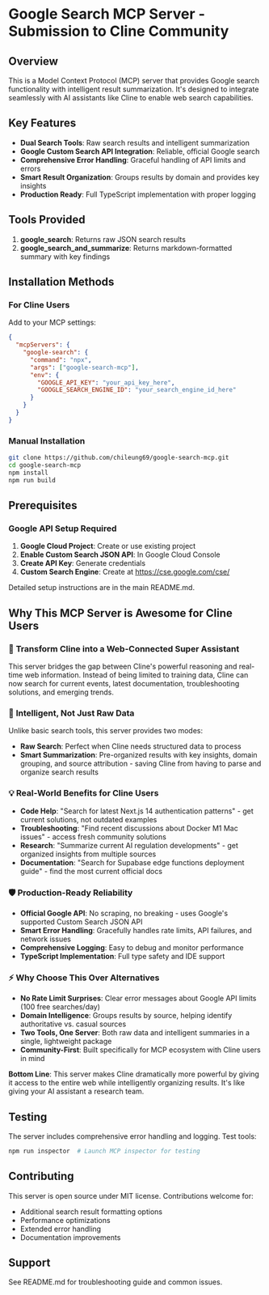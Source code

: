 # Google Search MCP Server - Submission to Cline Community

## Overview

This is a Model Context Protocol (MCP) server that provides Google search functionality with intelligent result summarization. It's designed to integrate seamlessly with AI assistants like Cline to enable web search capabilities.

## Key Features

- **Dual Search Tools**: Raw search results and intelligent summarization
- **Google Custom Search API Integration**: Reliable, official Google search
- **Comprehensive Error Handling**: Graceful handling of API limits and errors
- **Smart Result Organization**: Groups results by domain and provides key insights
- **Production Ready**: Full TypeScript implementation with proper logging

## Tools Provided

1. **google_search**: Returns raw JSON search results
2. **google_search_and_summarize**: Returns markdown-formatted summary with key findings

## Installation Methods

### For Cline Users

Add to your MCP settings:

```json
{
  "mcpServers": {
    "google-search": {
      "command": "npx",
      "args": ["google-search-mcp"],
      "env": {
        "GOOGLE_API_KEY": "your_api_key_here",
        "GOOGLE_SEARCH_ENGINE_ID": "your_search_engine_id_here"
      }
    }
  }
}
```

### Manual Installation

```bash
git clone https://github.com/chileung69/google-search-mcp.git
cd google-search-mcp
npm install
npm run build
```

## Prerequisites

### Google API Setup Required

1. **Google Cloud Project**: Create or use existing project
2. **Enable Custom Search JSON API**: In Google Cloud Console
3. **Create API Key**: Generate credentials
4. **Custom Search Engine**: Create at https://cse.google.com/cse/

Detailed setup instructions are in the main README.md.

## Why This MCP Server is Awesome for Cline Users

### 🚀 **Transform Cline into a Web-Connected Super Assistant**
This server bridges the gap between Cline's powerful reasoning and real-time web information. Instead of being limited to training data, Cline can now search for current events, latest documentation, troubleshooting solutions, and emerging trends.

### 🧠 **Intelligent, Not Just Raw Data**
Unlike basic search tools, this server provides two modes:
- **Raw Search**: Perfect when Cline needs structured data to process
- **Smart Summarization**: Pre-organized results with key insights, domain grouping, and source attribution - saving Cline from having to parse and organize search results

### 💡 **Real-World Benefits for Cline Users**
- **Code Help**: "Search for latest Next.js 14 authentication patterns" - get current solutions, not outdated examples
- **Troubleshooting**: "Find recent discussions about Docker M1 Mac issues" - access fresh community solutions
- **Research**: "Summarize current AI regulation developments" - get organized insights from multiple sources
- **Documentation**: "Search for Supabase edge functions deployment guide" - find the most current official docs

### 🛡️ **Production-Ready Reliability**
- **Official Google API**: No scraping, no breaking - uses Google's supported Custom Search JSON API
- **Smart Error Handling**: Gracefully handles rate limits, API failures, and network issues
- **Comprehensive Logging**: Easy to debug and monitor performance
- **TypeScript Implementation**: Full type safety and IDE support

### ⚡ **Why Choose This Over Alternatives**
- **No Rate Limit Surprises**: Clear error messages about Google API limits (100 free searches/day)
- **Domain Intelligence**: Groups results by source, helping identify authoritative vs. casual sources
- **Two Tools, One Server**: Both raw data and intelligent summaries in a single, lightweight package
- **Community-First**: Built specifically for MCP ecosystem with Cline users in mind

**Bottom Line**: This server makes Cline dramatically more powerful by giving it access to the entire web while intelligently organizing results. It's like giving your AI assistant a research team.

## Testing

The server includes comprehensive error handling and logging. Test tools:

```bash
npm run inspector  # Launch MCP inspector for testing
```

## Contributing

This server is open source under MIT license. Contributions welcome for:
- Additional search result formatting options
- Performance optimizations
- Extended error handling
- Documentation improvements

## Support

See README.md for troubleshooting guide and common issues.
